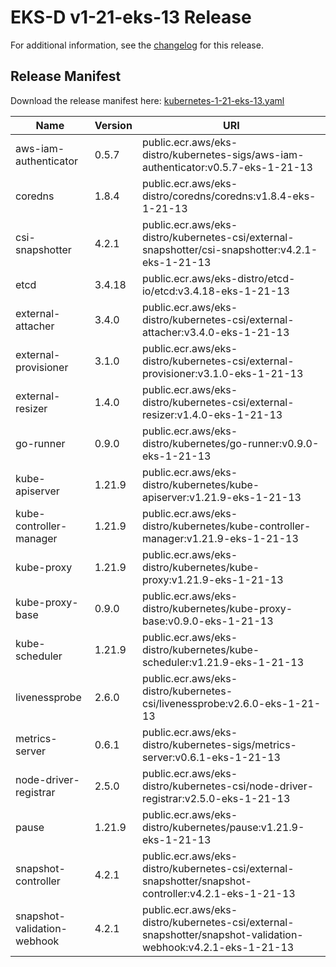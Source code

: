 # EKS-D v1-21-eks-13 Release

For additional information, see the [changelog](CHANGELOG-v1-21-eks-13.md) for this release.

## Release Manifest
Download the release manifest here: [kubernetes-1-21-eks-13.yaml](https://distro.eks.amazonaws.com/kubernetes-1-21/kubernetes-1-21-eks-13.yaml)

| Name | Version | URI |
|------|---------|-----|
| aws-iam-authenticator | 0.5.7 | public.ecr.aws/eks-distro/kubernetes-sigs/aws-iam-authenticator:v0.5.7-eks-1-21-13 |
| coredns | 1.8.4 | public.ecr.aws/eks-distro/coredns/coredns:v1.8.4-eks-1-21-13 |
| csi-snapshotter | 4.2.1 | public.ecr.aws/eks-distro/kubernetes-csi/external-snapshotter/csi-snapshotter:v4.2.1-eks-1-21-13 |
| etcd | 3.4.18 | public.ecr.aws/eks-distro/etcd-io/etcd:v3.4.18-eks-1-21-13 |
| external-attacher | 3.4.0 | public.ecr.aws/eks-distro/kubernetes-csi/external-attacher:v3.4.0-eks-1-21-13 |
| external-provisioner | 3.1.0 | public.ecr.aws/eks-distro/kubernetes-csi/external-provisioner:v3.1.0-eks-1-21-13 |
| external-resizer | 1.4.0 | public.ecr.aws/eks-distro/kubernetes-csi/external-resizer:v1.4.0-eks-1-21-13 |
| go-runner | 0.9.0 | public.ecr.aws/eks-distro/kubernetes/go-runner:v0.9.0-eks-1-21-13 |
| kube-apiserver | 1.21.9 | public.ecr.aws/eks-distro/kubernetes/kube-apiserver:v1.21.9-eks-1-21-13 |
| kube-controller-manager | 1.21.9 | public.ecr.aws/eks-distro/kubernetes/kube-controller-manager:v1.21.9-eks-1-21-13 |
| kube-proxy | 1.21.9 | public.ecr.aws/eks-distro/kubernetes/kube-proxy:v1.21.9-eks-1-21-13 |
| kube-proxy-base | 0.9.0 | public.ecr.aws/eks-distro/kubernetes/kube-proxy-base:v0.9.0-eks-1-21-13 |
| kube-scheduler | 1.21.9 | public.ecr.aws/eks-distro/kubernetes/kube-scheduler:v1.21.9-eks-1-21-13 |
| livenessprobe | 2.6.0 | public.ecr.aws/eks-distro/kubernetes-csi/livenessprobe:v2.6.0-eks-1-21-13 |
| metrics-server | 0.6.1 | public.ecr.aws/eks-distro/kubernetes-sigs/metrics-server:v0.6.1-eks-1-21-13 |
| node-driver-registrar | 2.5.0 | public.ecr.aws/eks-distro/kubernetes-csi/node-driver-registrar:v2.5.0-eks-1-21-13 |
| pause | 1.21.9 | public.ecr.aws/eks-distro/kubernetes/pause:v1.21.9-eks-1-21-13 |
| snapshot-controller | 4.2.1 | public.ecr.aws/eks-distro/kubernetes-csi/external-snapshotter/snapshot-controller:v4.2.1-eks-1-21-13 |
| snapshot-validation-webhook | 4.2.1 | public.ecr.aws/eks-distro/kubernetes-csi/external-snapshotter/snapshot-validation-webhook:v4.2.1-eks-1-21-13 |
